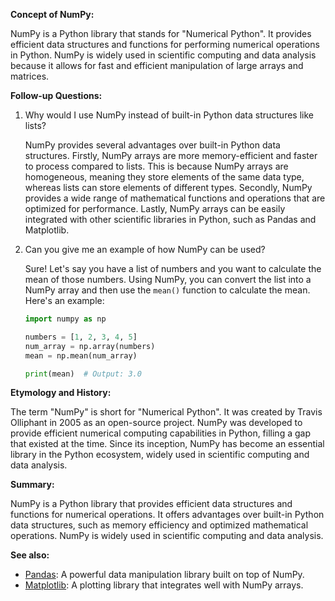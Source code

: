 **Concept of NumPy:**

NumPy is a Python library that stands for "Numerical Python". It provides
efficient data structures and functions for performing numerical operations
in Python. NumPy is widely used in scientific computing and data analysis
because it allows for fast and efficient manipulation of large arrays and
matrices.

**Follow-up Questions:**

1. Why would I use NumPy instead of built-in Python data structures like
   lists?
   
   NumPy provides several advantages over built-in Python data structures.
   Firstly, NumPy arrays are more memory-efficient and faster to process
   compared to lists. This is because NumPy arrays are homogeneous, meaning
   they store elements of the same data type, whereas lists can store
   elements of different types. Secondly, NumPy provides a wide range of
   mathematical functions and operations that are optimized for performance.
   Lastly, NumPy arrays can be easily integrated with other scientific
   libraries in Python, such as Pandas and Matplotlib.

2. Can you give me an example of how NumPy can be used?

   Sure! Let's say you have a list of numbers and you want to calculate the
   mean of those numbers. Using NumPy, you can convert the list into a NumPy
   array and then use the `mean()` function to calculate the mean. Here's an
   example:
   
   ```python
   import numpy as np
   
   numbers = [1, 2, 3, 4, 5]
   num_array = np.array(numbers)
   mean = np.mean(num_array)
   
   print(mean)  # Output: 3.0
   ```

**Etymology and History:**

The term "NumPy" is short for "Numerical Python". It was created by Travis
Olliphant in 2005 as an open-source project. NumPy was developed to provide
efficient numerical computing capabilities in Python, filling a gap that
existed at the time. Since its inception, NumPy has become an essential
library in the Python ecosystem, widely used in scientific computing and data
analysis.

**Summary:**

NumPy is a Python library that provides efficient data structures and functions
for numerical operations. It offers advantages over built-in Python data
structures, such as memory efficiency and optimized mathematical operations.
NumPy is widely used in scientific computing and data analysis.

**See also:**

- [Pandas](?concept=pandas&specialist_role=ML+Engineer&target_audience=Software+developer):
  A powerful data manipulation library built on top of NumPy.
- [Matplotlib](?concept=matplotlib&specialist_role=ML+Engineer&target_audience=Software+developer):
  A plotting library that integrates well with NumPy arrays.